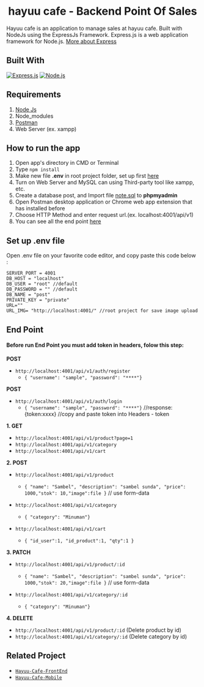 <h1 align="center">hayuu cafe - Backend Point Of Sales</h1>


Hayuu cafe is an application to manage sales at hayuu cafe. Built with NodeJs using the ExpressJs Framework.
Express.js is a web application framework for Node.js. [More about Express](https://en.wikipedia.org/wiki/Express.js)
## Built With
[![Express.js](https://img.shields.io/badge/Express.js-4.x-blue.svg?style=rounded-square)](https://expressjs.com/en/starter/installing.html)
[![Node.js](https://img.shields.io/badge/Node.js-v.10.16-green.svg?style=rounded-square)](https://nodejs.org/)

## Requirements
1. <a href="https://nodejs.org/en/download/">Node Js</a>
2. Node_modules
3. <a href="https://www.getpostman.com/">Postman</a>
4. Web Server (ex. xampp)

## How to run the app
1. Open app's directory in CMD or Terminal
2. Type `npm install`
3. Make new file **.env** in root project folder, set up first [here](#set-up-env-file)
4. Turn on Web Server and MySQL can using Third-party tool like xampp, etc.
5. Create a database post, and Import file [note.sql](note.sql) to **phpmyadmin**
6. Open Postman desktop application or Chrome web app extension that has installed before
7. Choose HTTP Method and enter request url.(ex. localhost:4001/api/v1)
8. You can see all the end point [here](#end-point)

## Set up .env file
Open .env file on your favorite code editor, and copy paste this code below :
```
SERVER_PORT = 4001
DB_HOST = "localhost"
DB_USER = "root" //default
DB_PASSWORD = "" //default
DB_NAME = "post"
PRIVATE_KEY = "private"
URL=""
URL_IMG= "http://localhost:4001/" //root project for save image upload
```

## End Point

#### Before run End Point you must add token in headers, folow this step:
**POST**
* `http://localhost:4001/api/v1/auth/register`
	* ``` { "username": "sample", "password": "****"} ```

**POST**
* `http://localhost:4001/api/v1/auth/login`
	* ``` { "username": "sample", "password": "****"} ```
	//response: {token:xxxx} //copy and paste token into Headers - token

**1. GET**
* `http://localhost:4001/api/v1/product?page=1`
* `http://localhost:4001/api/v1/category`
* `http://localhost:4001/api/v1/cart`


**2. POST**
* `http://localhost:4001/api/v1/product`
    * ``` { "name": "Sambel", "description": "sambel sunda", "price": 1000,"stok": 10,"image":file } ``` // use form-data

* `http://localhost:4001/api/v1/category`
    * ``` { "category": "Minuman"} ```

* `http://localhost:4001/api/v1/cart`
    * ``` { "id_user":1, "id_product":1, "qty":1 }  ```

**3. PATCH**
* `http://localhost:4001/api/v1/product/:id`
    * ``` { "name": "Sambel", "description": "sambel sunda", "price": 1000,"stok": 20,"image":file } ``` // use form-data

* `http://localhost:4001/api/v1/category/:id`
    * ``` { "category": "Minuman"} ```


**4. DELETE**
* `http://localhost:4001/api/v1/product/:id` (Delete product by id)
* `http://localhost:4001/api/v1/category/:id` (Delete category by id)

## Related Project
* [`Hayuu-Cafe-FrontEnd`](https://github.com/misrudin/Front-end-PointOfSales.git)
* [`Hayuu-Cafe-Mobile`](https://github.com/misrudin/PosReactNative.git)

	